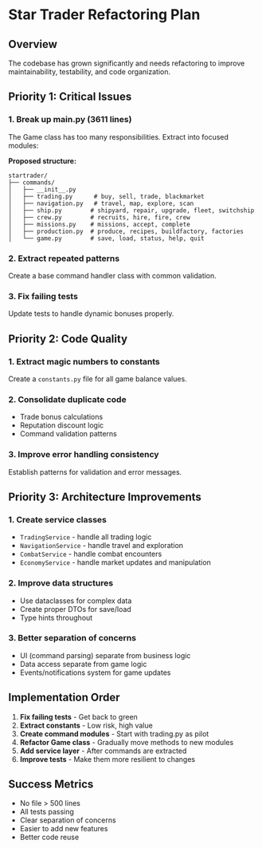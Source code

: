 # Star Trader Refactoring Plan

## Overview
The codebase has grown significantly and needs refactoring to improve maintainability, testability, and code organization.

## Priority 1: Critical Issues

### 1. Break up main.py (3611 lines)
The Game class has too many responsibilities. Extract into focused modules:

**Proposed structure:**
```
startrader/
├── commands/
│   ├── __init__.py
│   ├── trading.py      # buy, sell, trade, blackmarket
│   ├── navigation.py   # travel, map, explore, scan
│   ├── ship.py        # shipyard, repair, upgrade, fleet, switchship
│   ├── crew.py        # recruits, hire, fire, crew
│   ├── missions.py    # missions, accept, complete
│   ├── production.py  # produce, recipes, buildfactory, factories
│   └── game.py        # save, load, status, help, quit
```

### 2. Extract repeated patterns
Create a base command handler class with common validation.

### 3. Fix failing tests
Update tests to handle dynamic bonuses properly.

## Priority 2: Code Quality

### 1. Extract magic numbers to constants
Create a `constants.py` file for all game balance values.

### 2. Consolidate duplicate code
- Trade bonus calculations
- Reputation discount logic
- Command validation patterns

### 3. Improve error handling consistency
Establish patterns for validation and error messages.

## Priority 3: Architecture Improvements

### 1. Create service classes
- `TradingService` - handle all trading logic
- `NavigationService` - handle travel and exploration
- `CombatService` - handle combat encounters
- `EconomyService` - handle market updates and manipulation

### 2. Improve data structures
- Use dataclasses for complex data
- Create proper DTOs for save/load
- Type hints throughout

### 3. Better separation of concerns
- UI (command parsing) separate from business logic
- Data access separate from game logic
- Events/notifications system for game updates

## Implementation Order

1. **Fix failing tests** - Get back to green
2. **Extract constants** - Low risk, high value
3. **Create command modules** - Start with trading.py as pilot
4. **Refactor Game class** - Gradually move methods to new modules
5. **Add service layer** - After commands are extracted
6. **Improve tests** - Make them more resilient to changes

## Success Metrics
- No file > 500 lines
- All tests passing
- Clear separation of concerns
- Easier to add new features
- Better code reuse